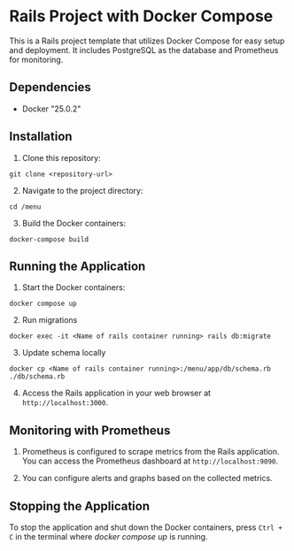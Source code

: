 # Rails Project with Docker Compose

This is a Rails project template that utilizes Docker Compose for easy setup and deployment. It includes PostgreSQL as the database and Prometheus for monitoring.

## Dependencies

- Docker "25.0.2"

## Installation

1. Clone this repository:

`git clone <repository-url>`

2. Navigate to the project directory:

`cd /menu`

3. Build the Docker containers:

`docker-compose build`

## Running the Application

1. Start the Docker containers:

`docker compose up`

2. Run migrations

`docker exec -it <Name of rails container running> rails db:migrate`

3. Update schema locally

`docker cp <Name of rails container running>:/menu/app/db/schema.rb ./db/schema.rb`

4. Access the Rails application in your web browser at `http://localhost:3000`.

## Monitoring with Prometheus

1. Prometheus is configured to scrape metrics from the Rails application. You can access the Prometheus dashboard at `http://localhost:9090`.

2. You can configure alerts and graphs based on the collected metrics.

## Stopping the Application

To stop the application and shut down the Docker containers, press `Ctrl + C` in the terminal where *docker compose up* is running.
